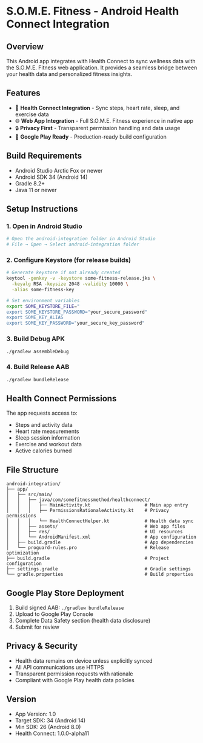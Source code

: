 
# S.O.M.E. Fitness - Android Health Connect Integration

## Overview
This Android app integrates with Health Connect to sync wellness data with the S.O.M.E. Fitness web application. It provides a seamless bridge between your health data and personalized fitness insights.

## Features
- 📱 **Health Connect Integration** - Sync steps, heart rate, sleep, and exercise data
- 🌐 **Web App Integration** - Full S.O.M.E. Fitness experience in native app
- 🔒 **Privacy First** - Transparent permission handling and data usage
- 🎯 **Google Play Ready** - Production-ready build configuration

## Build Requirements
- Android Studio Arctic Fox or newer
- Android SDK 34 (Android 14)
- Gradle 8.2+
- Java 11 or newer

## Setup Instructions

### 1. Open in Android Studio
```bash
# Open the android-integration folder in Android Studio
# File → Open → Select android-integration folder
```

### 2. Configure Keystore (for release builds)
```bash
# Generate keystore if not already created
keytool -genkey -v -keystore some-fitness-release.jks \
  -keyalg RSA -keysize 2048 -validity 10000 \
  -alias some-fitness-key

# Set environment variables
export SOME_KEYSTORE_FILE="
export SOME_KEYSTORE_PASSWORD="your_secure_password"
export SOME_KEY_ALIAS
export SOME_KEY_PASSWORD="your_secure_key_password"
```

### 3. Build Debug APK
```bash
./gradlew assembleDebug
```

### 4. Build Release AAB
```bash
./gradlew bundleRelease
```

## Health Connect Permissions
The app requests access to:
- Steps and activity data
- Heart rate measurements
- Sleep session information
- Exercise and workout data
- Active calories burned

## File Structure
```
android-integration/
├── app/
│   ├── src/main/
│   │   ├── java/com/somefitnessmethod/healthconnect/
│   │   │   ├── MainActivity.kt                    # Main app entry
│   │   │   ├── PermissionsRationaleActivity.kt    # Privacy permissions
│   │   │   └── HealthConnectHelper.kt             # Health data sync
│   │   ├── assets/                                # Web app files
│   │   ├── res/                                   # UI resources
│   │   └── AndroidManifest.xml                    # App configuration
│   ├── build.gradle                               # App dependencies
│   └── proguard-rules.pro                         # Release optimization
├── build.gradle                                   # Project configuration
├── settings.gradle                                # Gradle settings
└── gradle.properties                              # Build properties
```

## Google Play Store Deployment
1. Build signed AAB: `./gradlew bundleRelease`
2. Upload to Google Play Console
3. Complete Data Safety section (health data disclosure)
4. Submit for review

## Privacy & Security
- Health data remains on device unless explicitly synced
- All API communications use HTTPS
- Transparent permission requests with rationale
- Compliant with Google Play health data policies

## Version
- App Version: 1.0
- Target SDK: 34 (Android 14)
- Min SDK: 26 (Android 8.0)
- Health Connect: 1.0.0-alpha11
